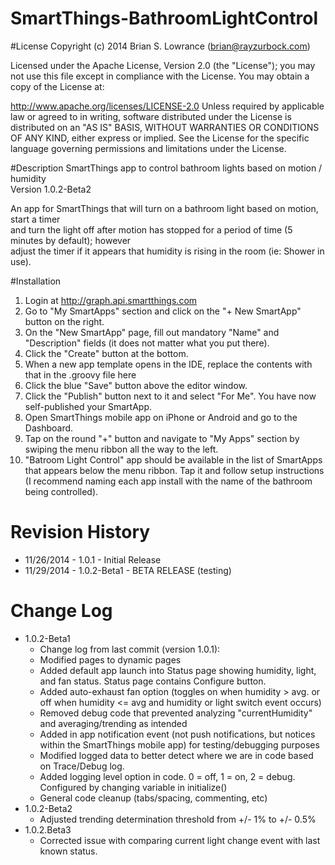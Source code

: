 SmartThings-BathroomLightControl
================================
#License
Copyright (c) 2014 Brian S. Lowrance (brian@rayzurbock.com)

Licensed under the Apache License, Version 2.0 (the "License"); you may not use this file except in compliance with the License. You may obtain a copy of the License at:

http://www.apache.org/licenses/LICENSE-2.0
Unless required by applicable law or agreed to in writing, software distributed under the License is distributed on an "AS IS" BASIS, WITHOUT WARRANTIES OR CONDITIONS OF ANY KIND, either express or implied. See the License for the specific language governing permissions and limitations under the License.

#Description
SmartThings app to control bathroom lights based on motion / humidity <br />
Version 1.0.2-Beta2

An app for SmartThings that will turn on a bathroom light based on motion, start a timer <br />
and turn the light off after motion has stopped for a period of time (5 minutes by default); however <br />
adjust the timer if it appears that humidity is rising in the room (ie: Shower in use). <br />

#Installation
1. Login at <a href=http://graph.api.smartthings.com>http://graph.api.smartthings.com</a>
2. Go to "My SmartApps" section and click on the "+ New SmartApp" button on the right.
3. On the "New SmartApp" page, fill out mandatory "Name" and "Description" fields (it does not matter what you put there).
4. Click the "Create" button at the bottom.
5. When a new app template opens in the IDE, replace the contents with that in the .groovy file here
6. Click the blue "Save" button above the editor window.
7. Click the "Publish" button next to it and select "For Me". You have now self-published your SmartApp.
8. Open SmartThings mobile app on iPhone or Android and go to the Dashboard.
9. Tap on the round "+" button and navigate to "My Apps" section by swiping the menu ribbon all the way to the left.
10. "Batroom Light Control" app should be available in the list of SmartApps that appears below the menu ribbon. Tap it and follow setup instructions (I recommend naming each app install with the name of the bathroom being controlled).

# Revision History
*  11/26/2014 - 1.0.1 - Initial Release
*  11/29/2014 - 1.0.2-Beta1 - BETA RELEASE (testing)

# Change Log
* 1.0.2-Beta1
  * Change log from last commit (version 1.0.1):
  * Modified pages to dynamic pages
  * Added default app launch into Status page showing humidity, light, and fan status. Status page contains Configure button.
  * Added auto-exhaust fan option (toggles on when humidity > avg. or off when humidity <= avg and humidity or light switch event occurs)
  * Removed debug code that prevented analyzing "currentHumidity" and averaging/trending as intended
  * Added in app notification event (not push notifications, but notices within the SmartThings mobile app) for testing/debugging purposes
  * Modified logged data to better detect where we are in code based on Trace/Debug log.
  * Added logging level option in code.  0 = off, 1 = on, 2 = debug.  Configured by changing variable in initialize()
  * General code cleanup (tabs/spacing, commenting, etc)
* 1.0.2-Beta2
  * Adjusted trending determination threshold from +/- 1% to +/- 0.5%
* 1.0.2.Beta3
  * Corrected issue with comparing current light change event with last known status.
